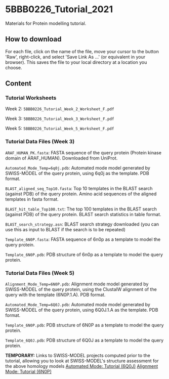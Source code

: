 # 5BBB0226_Tutorial_2021

Materials for Protein modelling tutorial.

## How to download

For each file, click on the name of the file, move your cursor to the button 'Raw', right-click, and select 'Save Link As ...' (or equivalent in your browser). This saves the file to your local directory at a location you choose.

## Content

### Tutorial Worksheets

Week 2: `5BBB0226_Tutorial_Week_2_Worksheet_F.pdf`

Week 3: `5BBB0226_Tutorial_Week_3_Worksheet_F.pdf`

Week 5: `5BBB0226_Tutorial_Week_5_Worksheet_F.pdf`

### Tutorial Data Files (Week 3)

`ARAF_HUMAN_PK.fasta`: FASTA sequence of the query protein (Protein kinase domain of ARAF_HUMAN). Downloaded from UniProt.

`Automated_Mode_Temp=6q0j.pdb`: Automated mode model generated by SWISS-MODEL of the query protein, using 6q0j as the template. PDB format.

`BLAST_aligned_seq_Top10.fasta`: Top 10 templates in the BLAST search (against PDB) of the query protein. Amino acid sequences of the aligned templates in fasta format.

`BLAST_hit_table_Top100.txt`: The top 100 templates in the BLAST search (against PDB) of the query protein. BLAST search statistics in table format.

`BLAST_search_strategy.asn`: BLAST search strategy downloaded (you can use this as input to BLAST if the search is to be repeated)

`Template_6N0P.fasta`: FASTA sequence of 6n0p as a template to model the query protein. 

`Template_6N0P.pdb`: PDB structure of 6n0p as a template to model the query protein.

### Tutorial Data Files (Week 5)

`Alignment_Mode_Temp=6N0P.pdb`: Alignment mode model generated by SWISS-MODEL of the query protein, using the ClustalW alignment of the query with the template (6N0P.1.A). PDB format.

`Automated_Mode_Temp=6Q0J.pdb`: Automated mode model generated by SWISS-MODEL of the query protein, using 6Q0J.1.A as the template. PDB format.

`Template_6N0P.pdb`: PDB structure of 6N0P as a template to model the query protein.

`Template_6Q0J.pdb`: PDB structure of 6Q0J as a template to model the query protein.

__TEMPORARY:__ Links to SWISS-MODEL projects computed prior to the tutorial, allowing you to look at SWISS-MODEL's structure assessment for the above homology models
[Automated Mode: Tutorial (6Q0J)](https://swissmodel.expasy.org/interactive/TSpRVX/models/)
[Alignment Mode: Tutorial (6N0P)](https://swissmodel.expasy.org/interactive/GfsYem/models/)
